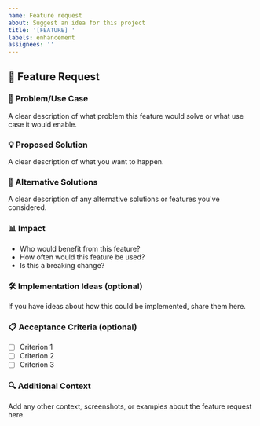```yaml
---
name: Feature request
about: Suggest an idea for this project
title: '[FEATURE] '
labels: enhancement
assignees: ''
---
```


## 🚀 Feature Request

### 🎯 Problem/Use Case
A clear description of what problem this feature would solve or what use case it would enable.

### 💡 Proposed Solution
A clear description of what you want to happen.

### 🔄 Alternative Solutions
A clear description of any alternative solutions or features you've considered.

### 📊 Impact
- Who would benefit from this feature?
- How often would this feature be used?
- Is this a breaking change?

### 🛠️ Implementation Ideas (optional)
If you have ideas about how this could be implemented, share them here.

### 📋 Acceptance Criteria (optional)
- [ ] Criterion 1
- [ ] Criterion 2
- [ ] Criterion 3

### 🔍 Additional Context
Add any other context, screenshots, or examples about the feature request here.